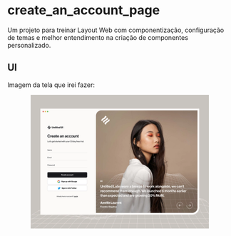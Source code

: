 # create_an_account_page

Um projeto para treinar Layout Web com componentização, configuração de temas e melhor entendimento na criação de componentes personalizado.

## UI
Imagem da tela que irei fazer:

<div align="center">
    <img src="https://github.com/VitiNho-Dev/create_an_account_page/blob/main/assets/ui_image.jpg" alt="Ui" width="400">
</div> 
